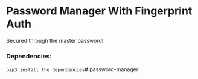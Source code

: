 # Password Manager With Fingerprint Auth
Secured through the master password!

### Dependencies: 
```pip3 install the dependencies```# password-manager
